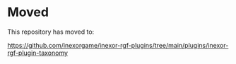 # Moved

This repository has moved to:

https://github.com/inexorgame/inexor-rgf-plugins/tree/main/plugins/inexor-rgf-plugin-taxonomy
